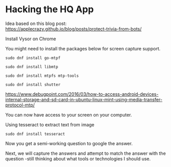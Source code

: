 Hacking the HQ App
===================

Idea based on this blog post:
https://applecrazy.github.io/blog/posts/protect-trivia-from-bots/


Install Vysor on Chrome

You might need to install the packages below for screen capture support.

`sudo dnf install go-mtpf`

`sudo dnf install libmtp`

`sudo dnf install mtpfs mtp-tools`

`sudo dnf install shutter`


https://www.debugpoint.com/2016/03/how-to-access-android-devices-internal-storage-and-sd-card-in-ubuntu-linux-mint-using-media-transfer-protocol-mtp/

You can now have access to your screen on your computer.

Using tesseract to extract text from image

`sudo dnf install tesseract`

Now you get a semi-working question to google the answer.

Next, we will capture the answers and attempt to match the answer with the question -still thinking about what tools or technologies I should use.

